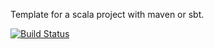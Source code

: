 Template for a scala project with maven or sbt.

[![Build Status](https://travis-ci.org/tyrcho/scala-maven-template.svg?branch=master)](https://travis-ci.org/tyrcho/scala-maven-template)
